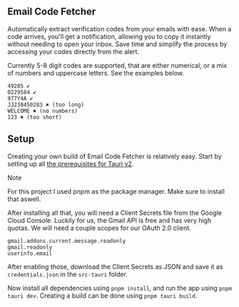 ## Email Code Fetcher
Automatically extract verification codes from your emails with ease. When a code arrives, you'll get a notification, allowing you to copy it instantly without needing to open your inbox. Save time and simplify the process by accessing your codes directly from the alert. 

Currently 5-8 digit codes are supported, that are either numerical, or a mix of numbers and uppercase letters. See the examples below.
```
49285 ✔
0229584 ✔
977Y4A ✔
JJ238450283 ✖ (too long)
WELCOME ✖ (no numbers)
123 ✖ (too short)
```

## Setup
Creating your own build of Email Code Fetcher is relatively easy. Start by setting up all [the prerequisites for Tauri v2](https://v2.tauri.app/start/prerequisites/).

> [!NOTE]
> For this project I used pnpm as the package manager. Make sure to install that aswell.

After installing all that, you will need a Client Secrets file from the Google Cloud Console. Luckily for us, the Gmail API is free and has very high quotas. We will need a couple scopes for our OAuth 2.0 client.
```
gmail.addons.current.message.readonly
gmail.readonly
userinfo.email
```
After enabling those, download the Client Secrets as JSON and save it as `credentials.json` in the `src-tauri` folder.

Now install all dependencies using `pnpm install`, and run the app using `pnpm tauri dev`. Creating a build can be done using `pnpm tauri build`.
